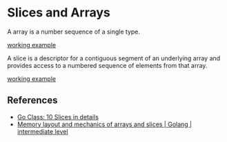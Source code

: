 # Slices and Arrays

A array is a number sequence of a single type.

[working example](./array_test.go)

A slice is a descriptor for a contiguous segment of an underlying array and provides access to a numbered sequence of elements from that array.

[working example](./slice_test.go)

## References

* [Go Class: 10 Slices in details](https://www.youtube.com/watch?v=pHl9r3B2DFI)
* [Memory layout and mechanics of arrays and slices | Golang | intermediate level](https://www.youtube.com/watch?v=RVTfPy_NELc)